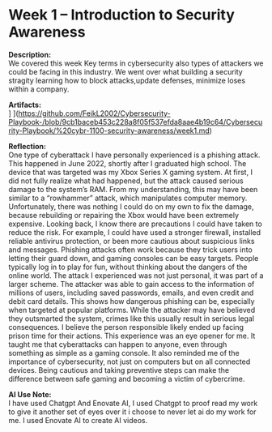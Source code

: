 # Week 1 – Introduction to Security Awareness
 
**Description:**  
We covered this week Key terms in cybersecurity also types of attackers we could be facing in this industry. We went over what building a security stragity learning how to block attacks,update defenses, minimize loses within a company. 
 
**Artifacts:**  
]
](https://github.com/FeikL2002/Cybersecurity-Playbook-/blob/9cb1baceb453c228a8f05f537efda8aae4b19c64/Cybersecurity-Playbook/%20cybr-1100-security-awareness/week1.md) 


**Reflection:**  
One type of cyberattack I have personally experienced is a phishing attack. This happened in June 2022, shortly after I graduated high school. The device that was targeted was my Xbox Series X gaming system. At first, I did not fully realize what had happened, but the attack caused serious damage to the system’s RAM. From my understanding, this may have been similar to a “rowhammer” attack, which manipulates computer memory. Unfortunately, there was nothing I could do on my own to fix the damage, because rebuilding or repairing the Xbox would have been extremely expensive.
Looking back, I know there are precautions I could have taken to reduce the risk. For example, I could have used a stronger firewall, installed reliable antivirus protection, or been more cautious about suspicious links and messages. Phishing attacks often work because they trick users into letting their guard down, and gaming consoles can be easy targets. People typically log in to play for fun, without thinking about the dangers of the online world.
The attack I experienced was not just personal, it was part of a larger scheme. The attacker was able to gain access to the information of millions of users, including saved passwords, emails, and even credit and debit card details. This shows how dangerous phishing can be, especially when targeted at popular platforms. While the attacker may have believed they outsmarted the system, crimes like this usually result in serious legal consequences. I believe the person responsible likely ended up facing prison time for their actions.
This experience was an eye opener for me. It taught me that cyberattacks can happen to anyone, even through something as simple as a gaming console. It also reminded me of the importance of cybersecurity, not just on computers but on all connected devices. Being cautious and taking preventive steps can make the difference between safe gaming and becoming a victim of cybercrime.

 
**AI Use Note:**  
I have used Chatgpt And Enovate AI, I used Chatgpt to proof read my work to give it another set of eyes over it i choose to never let ai do my work for me. I used Enovate AI to create AI videos. 

